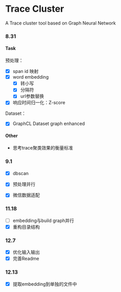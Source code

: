 # Trace Cluster

A Trace cluster tool based on Graph Neural Network

### 8.31

#### Task

预处理：

- [x] span id 映射
- [x] word embedding
  - [x] 转小写
  - [x] 分隔符
  - [x] url参数替换
- [x] 响应时间归一化：Z-score

Dataset：
<!-- - [ ] 替换 InMemoryDataset -> Dataset -->
- [x] GraphCL Dataset graph enhanced

#### Other

- 思考trace聚类效果的衡量标准

### 9.1
####

- [x] dbscan
- [x] 预处理并行
- [x] 微信数据适配


### 11.18

- [ ] embedding与build graph并行
- [x] 重构目录结构

### 12.7

- [x] 优化输入输出
- [x] 完善Readme

### 12.13
- [x] 提取embedding到单独的文件中